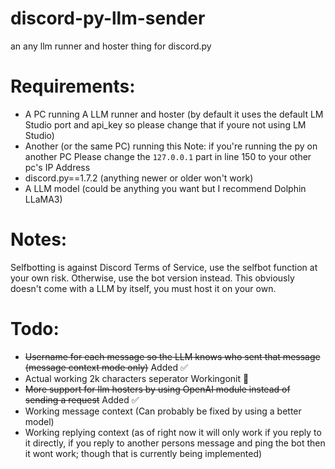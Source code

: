 # discord-py-llm-sender
an any llm runner and hoster thing for discord.py 
# Requirements:
- A PC running A LLM runner and hoster (by default it uses the default LM Studio port and api_key so please change that if youre not using LM Studio)
- Another (or the same PC) running this Note: if you're running the py on another PC Please change the `127.0.0.1` part in line 150 to your other pc's IP Address
- discord.py==1.7.2 (anything newer or older won't work) 
- A LLM model (could be anything you want but I recommend Dolphin LLaMA3)
# Notes:
Selfbotting is against Discord Terms of Service, use the selfbot function at your own risk. Otherwise, use the bot version instead.
This obviously doesn't come with a LLM by itself, you must host it on your own.
# Todo:
- ~~Username for each message so the LLM knows who sent that message (message context mode only)~~ Added ✅
- Actual working 2k characters seperator Workingonit 🤔
- ~~More support for llm hosters by using OpenAI module instead of sending a request~~ Added ✅
- Working message context (Can probably be fixed by using a better model) 
- Working replying context  (as of right now it will only work if you reply to it directly, if you reply to another persons message and ping the bot then it wont work; though that is currently being implemented)


